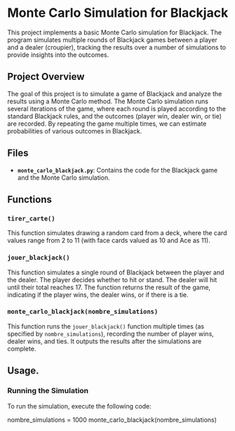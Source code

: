 # Monte Carlo Simulation for Blackjack

This project implements a basic Monte Carlo simulation for Blackjack. The program simulates multiple rounds of Blackjack games between a player and a dealer (croupier), tracking the results over a number of simulations to provide insights into the outcomes.

## Project Overview

The goal of this project is to simulate a game of Blackjack and analyze the results using a Monte Carlo method. The Monte Carlo simulation runs several iterations of the game, where each round is played according to the standard Blackjack rules, and the outcomes (player win, dealer win, or tie) are recorded. By repeating the game multiple times, we can estimate probabilities of various outcomes in Blackjack.

## Files

- **`monte_carlo_blackjack.py`**: Contains the code for the Blackjack game and the Monte Carlo simulation.
  
## Functions

### `tirer_carte()`
This function simulates drawing a random card from a deck, where the card values range from 2 to 11 (with face cards valued as 10 and Ace as 11).

### `jouer_blackjack()`
This function simulates a single round of Blackjack between the player and the dealer. The player decides whether to hit or stand. The dealer will hit until their total reaches 17. The function returns the result of the game, indicating if the player wins, the dealer wins, or if there is a tie.

### `monte_carlo_blackjack(nombre_simulations)`
This function runs the `jouer_blackjack()` function multiple times (as specified by `nombre_simulations`), recording the number of player wins, dealer wins, and ties. It outputs the results after the simulations are complete.

## Usage.

### Running the Simulation
To run the simulation, execute the following code:

nombre_simulations = 1000 
monte_carlo_blackjack(nombre_simulations)
